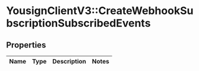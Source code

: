 # YousignClientV3::CreateWebhookSubscriptionSubscribedEvents

## Properties
Name | Type | Description | Notes
------------ | ------------- | ------------- | -------------

